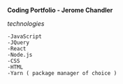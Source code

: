 **Coding Portfolio - Jerome Chandler**

*technologies*

    -JavaScript
    -JQuery
    -React
    -Node.js
    -CSS
    -HTML
    -Yarn ( package manager of choice )